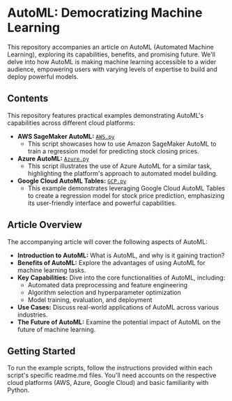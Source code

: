 # AutoML: Democratizing Machine Learning

This repository accompanies an article on AutoML (Automated Machine Learning), exploring its capabilities, benefits, and promising future. We'll delve into how AutoML is making machine learning accessible to a wider audience, empowering users with varying levels of expertise to build and deploy powerful models.

## Contents

This repository features practical examples demonstrating AutoML's capabilities across different cloud platforms:

- **AWS SageMaker AutoML:** [`AWS.py`](AWS.py)
  - This script showcases how to use Amazon SageMaker AutoML to train a regression model for predicting stock closing prices.
- **Azure AutoML:** [`Azure.py`](Azure.py)
  - This script illustrates the use of Azure AutoML for a similar task, highlighting the platform's approach to automated model building.
- **Google Cloud AutoML Tables:** [`GCP.py`](GCP.py)
  - This example demonstrates leveraging Google Cloud AutoML Tables to create a regression model for stock price prediction, emphasizing its user-friendly interface and powerful capabilities.

## Article Overview

The accompanying article will cover the following aspects of AutoML:

- **Introduction to AutoML:** What is AutoML, and why is it gaining traction?
- **Benefits of AutoML:** Explore the advantages of using AutoML for machine learning tasks.
- **Key Capabilities:** Dive into the core functionalities of AutoML, including:
    - Automated data preprocessing and feature engineering
    - Algorithm selection and hyperparameter optimization
    - Model training, evaluation, and deployment
- **Use Cases:** Discuss real-world applications of AutoML across various industries.
- **The Future of AutoML:** Examine the potential impact of AutoML on the future of machine learning.

## Getting Started

To run the example scripts, follow the instructions provided within each script's specific readme.md files. You'll need accounts on the respective cloud platforms (AWS, Azure, Google Cloud) and basic familiarity with Python.